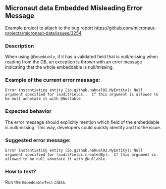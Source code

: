 ## Micronaut data Embedded Misleading Error Message

Example project to attach to the bug report https://github.com/micronaut-projects/micronaut-data/issues/3254

### Description

When using `@Embeddable`, if it has a validated field that is null/missing when reading from the DB, an exception is
thrown with an error message indicating that the whole embeddable is null/missing.

### Example of the current error message:

`Error instantiating entity [io.github.nahuel92.MyEntity]: Null argument specified for [auditFields]. 
If this argument is allowed to be null annotate it with @Nullable`

### Expected behavior

The error message should explicitly mention which field of the embeddable is null/missing. This way, developers could
quickly identify and fix the issue.

### Suggested error message:

`Error instantiating entity [io.github.nahuel92.MyEntity]: Null argument specified for [auditFields.createdBy]. 
If this argument is allowed to be null annotate it with @Nullable`

### How to test?

Run the `EmbeddableTest` class.